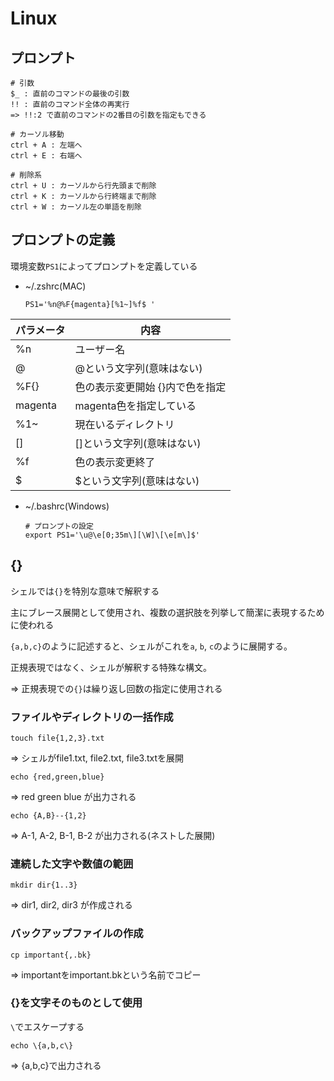 # Linux

## プロンプト

```
# 引数
$_ : 直前のコマンドの最後の引数
!! : 直前のコマンド全体の再実行
=> !!:2 で直前のコマンドの2番目の引数を指定もできる

# カーソル移動
ctrl + A : 左端へ
ctrl + E : 右端へ

# 削除系
ctrl + U : カーソルから行先頭まで削除
ctrl + K : カーソルから行終端まで削除
ctrl + W : カーソル左の単語を削除
```

## プロンプトの定義

環境変数`PS1`によってプロンプトを定義している

- ~/.zshrc(MAC)

  ```
  PS1='%n@%F{magenta}[%1~]%f$ '
  ```

| パラメータ | 内容                            |
|------------|---------------------------------|
| %n         | ユーザー名                      |
| @          | @という文字列(意味はない)       |
| %F{}       | 色の表示変更開始 {}内で色を指定 |
| magenta    | magenta色を指定している         |
| %1~        | 現在いるディレクトリ            |
| []         | []という文字列(意味はない)      |
| %f         | 色の表示変更終了                |
| $          | $という文字列(意味はない)       |

- ~/.bashrc(Windows)

  ```
  # プロンプトの設定
  export PS1='\u@\e[0;35m\][\W]\[\e[m\]$'
  ```

## {}

シェルでは`{}`を特別な意味で解釈する

主にブレース展開として使用され、複数の選択肢を列挙して簡潔に表現するために使われる

`{a,b,c}`のように記述すると、シェルがこれを`a`, `b`, `c`のように展開する。

正規表現ではなく、シェルが解釈する特殊な構文。

=> 正規表現での`{}`は繰り返し回数の指定に使用される

### ファイルやディレクトリの一括作成

```
touch file{1,2,3}.txt
```

=> シェルがfile1.txt, file2.txt, file3.txtを展開

```
echo {red,green,blue}
```

=> red green blue が出力される

```
echo {A,B}--{1,2}
```

=> A-1, A-2, B-1, B-2 が出力される(ネストした展開)

### 連続した文字や数値の範囲

```
mkdir dir{1..3}
```

=> dir1, dir2, dir3 が作成される

### バックアップファイルの作成

```
cp important{,.bk}
```

=> importantをimportant.bkという名前でコピー

### {}を文字そのものとして使用

`\`でエスケープする

```
echo \{a,b,c\}
```

=> {a,b,c}で出力される


